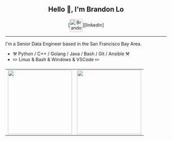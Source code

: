 <div align="center">
<h2>Hello 👋, I'm Brandon Lo</h2>

[<img align="center" alt="Brandon Lo | LinkedIn" height="40px" src="https://user-images.githubusercontent.com/26912178/209459800-a1619be0-35ba-4952-8e1b-93f12e80cb0b.png"/>][linkedin]


</div>

----

I'm a Senior Data Engineer based in the San Francisco Bay Area.

- :hammer_and_pick: Python / C++ / Golang / Java / Bash / Git / Ansible :hammer_and_pick:
- :pencil2: Linux & Bash & Windows & VSCode :pencil2:

<table>
 <tr>
    <td>
<img align="center" height="200px" src="https://github-readme-stats.vercel.app/api?username=bklo94&show_icons=true&theme=dark&count_private=true"/>
    </td>
    <td>
<img align="center" height="200px" src="https://github-readme-stats.vercel.app/api/top-langs/?username=bklo94&theme=dark&langs_count=100&layout=compact&count_private=true"/>
    </td>
 </tr>
</table>

<!-- ![Github stats](https://github-readme-stats.vercel.app/api?username=Chris10M&count_private=true&theme=great-gatsby&show_icons=true) -->
